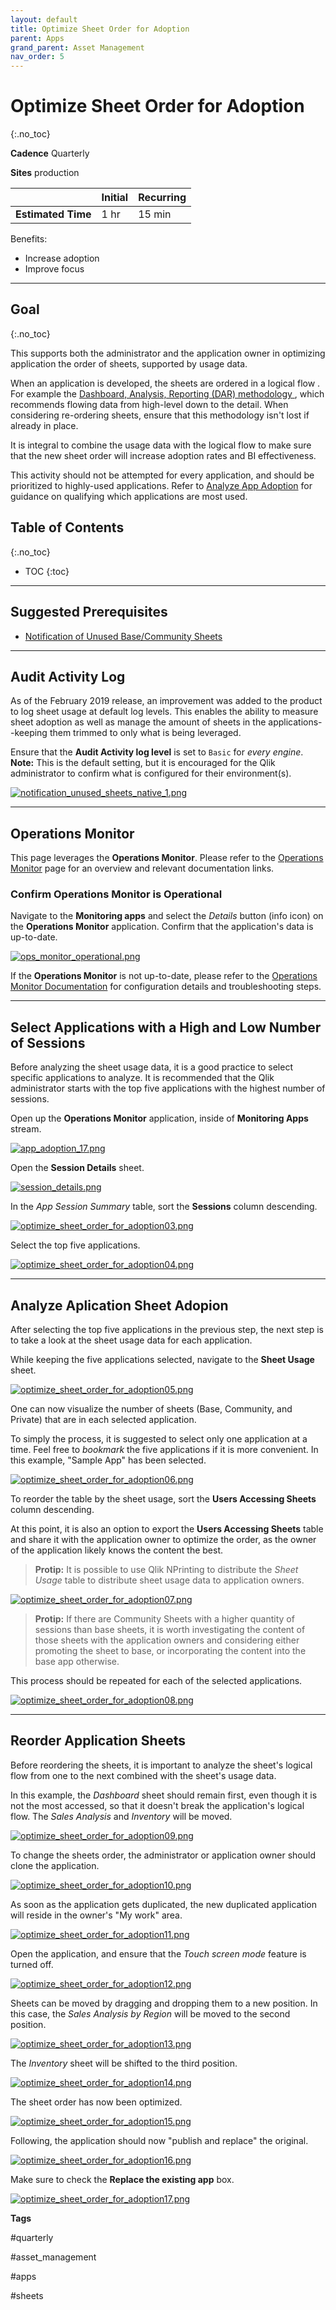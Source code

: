```yaml
---
layout: default
title: Optimize Sheet Order for Adoption
parent: Apps
grand_parent: Asset Management
nav_order: 5
---
```


# Optimize Sheet Order for Adoption
{:.no_toc}

**Cadence** <span class="label cadence">Quarterly</span>

**Sites** <span class="label prod">production</span>

|                                  		                    | Initial | Recurring |
|---------------------------------------------------------|---------|-----------|
| <i class="far fa-clock fa-sm"></i> **Estimated Time**   | 1 hr    | 15 min    |

Benefits:

  - Increase adoption
  - Improve focus
  
-------------------------

## Goal
{:.no_toc}

This supports both the administrator and the application owner in optimizing application the order of sheets, supported by usage data. 

When an application is developed, the sheets are ordered in a logical flow . For example the [Dashboard, Analysis, Reporting (DAR) methodology ](https://community.qlik.com/t5/Qlik-Design-Blog/DAR-methodology/ba-p/1466733), which recommends flowing data from high-level down to the detail. When considering re-ordering sheets, ensure that this methodology isn't lost if already in place.

It is integral to combine the usage data with the logical flow to make sure that the new sheet order will increase adoption rates and BI effectiveness.

This activity should not be attempted for every application, and should be prioritized to highly-used applications. Refer to [Analyze App Adoption](analyze_app_adoption.md) for guidance on qualifying which applications are  most used.

## Table of Contents
{:.no_toc}

* TOC
{:toc}

-------------------------

## Suggested Prerequisites

- [Notification of Unused Base/Community Sheets](notification_unused_sheets.md)

-------------------------

## Audit Activity Log

As of the February 2019 release, an improvement was added to the product to log sheet usage at default log levels. This enables the ability to measure sheet adoption as well as manage the amount of sheets in the applications--keeping them trimmed to only what is being leveraged.

Ensure that the **Audit Activity log level** is set to `Basic` for _every engine_. **Note:** This is the default setting, but it is encouraged for the Qlik administrator to confirm what is configured for their environment(s). 

[![notification_unused_sheets_native_1.png](images/notification_unused_sheets_native_1.png)](https://raw.githubusercontent.com/eapowertools/qs-admin-playbook/master/docs/asset_management/apps/images/notification_unused_sheets_native_1.png)

-------------------------

## Operations Monitor

This page leverages the **Operations Monitor**. Please refer to the [Operations Monitor](../../tooling/operations_monitor.md) page for an overview and relevant documentation links.

### Confirm Operations Monitor is Operational

Navigate to the **Monitoring apps** and select the _Details_ button (info icon) on the **Operations Monitor** application. Confirm that the application's data is up-to-date.

[![ops_monitor_operational.png](images/ops_monitor_operational.png)](https://raw.githubusercontent.com/eapowertools/qs-admin-playbook/master/docs/asset_management/apps/images/ops_monitor_operational.png)

If the **Operations Monitor** is not up-to-date, please refer to the [Operations Monitor Documentation](../../tooling/operations_monitor.md#documentation) for configuration details and troubleshooting steps.

-------------------------

## Select Applications with a High and Low Number of Sessions

Before analyzing the sheet usage data, it is a good practice to select specific applications to analyze. It is recommended that the Qlik administrator starts with the top five applications with the highest number of sessions.

Open up the **Operations Monitor** application, inside of **Monitoring Apps** stream.

[![app_adoption_17.png](images/app_adoption_17.png)](https://raw.githubusercontent.com/eapowertools/qs-admin-playbook/master/docs/asset_management/apps/images/app_adoption_17.png)

Open the **Session Details** sheet.

[![session_details.png](images/session_details.png)](https://raw.githubusercontent.com/eapowertools/qs-admin-playbook/master/docs/asset_management/apps/images/session_details.png)

In the _App Session Summary_ table, sort the **Sessions** column descending.

[![optimize_sheet_order_for_adoption03.png](images/optimize_sheet_order_for_adoption03.png)](https://raw.githubusercontent.com/eapowertools/qs-admin-playbook/master/docs/asset_management/apps/images/optimize_sheet_order_for_adoption03.png)

Select the top five applications.

[![optimize_sheet_order_for_adoption04.png](images/optimize_sheet_order_for_adoption04.png)](https://raw.githubusercontent.com/eapowertools/qs-admin-playbook/master/docs/asset_management/apps/images/optimize_sheet_order_for_adoption04.png)

-----------------------

## Analyze Aplication Sheet Adopion

After selecting the top five applications in the previous step, the next step is to take a look at the sheet usage data for each application.

While keeping the five applications selected, navigate to the **Sheet Usage** sheet.

[![optimize_sheet_order_for_adoption05.png](images/optimize_sheet_order_for_adoption05.png)](https://raw.githubusercontent.com/eapowertools/qs-admin-playbook/master/docs/asset_management/apps/images/optimize_sheet_order_for_adoption05.png)

One can now visualize the number of sheets (Base, Community, and Private) that are in each selected application.

To simply the process, it is suggested to select only one application at a time. Feel free to _bookmark_ the five applications if it is more convenient. In this example, "Sample App" has been selected.

[![optimize_sheet_order_for_adoption06.png](images/optimize_sheet_order_for_adoption06.png)](https://raw.githubusercontent.com/eapowertools/qs-admin-playbook/master/docs/asset_management/apps/images/optimize_sheet_order_for_adoption06.png)

To reorder the table by the sheet usage, sort the **Users Accessing Sheets** column descending.

At this point, it is also an option to export the **Users Accessing Sheets** table and share it with the application owner to optimize the order, as the owner of the application likely knows the content the best.

> **Protip:**
> It is possible to use Qlik NPrinting to distribute the _Sheet Usage_ table to distribute sheet usage data to application owners.

[![optimize_sheet_order_for_adoption07.png](images/optimize_sheet_order_for_adoption07.png)](https://raw.githubusercontent.com/eapowertools/qs-admin-playbook/master/docs/asset_management/apps/images/optimize_sheet_order_for_adoption07.png)

> **Protip:**
> If there are Community Sheets with a higher quantity of sessions than base sheets, it is worth investigating the content of those sheets with the application owners and considering either promoting the sheet to base, or incorporating the content into the base app otherwise.

This process should be repeated for each of the selected applications.

[![optimize_sheet_order_for_adoption08.png](images/optimize_sheet_order_for_adoption08.png)](https://raw.githubusercontent.com/eapowertools/qs-admin-playbook/master/docs/asset_management/apps/images/optimize_sheet_order_for_adoption08.png)


-------------------------

## Reorder Application Sheets

Before reordering the sheets, it is important to analyze the sheet's logical flow from one to the next combined with the sheet's usage data.

In this example, the _Dashboard_ sheet should remain first, even though it is not the most accessed, so that it doesn't break the application's logical flow. The _Sales Analysis_ and _Inventory_ will be moved.


[![optimize_sheet_order_for_adoption09.png](images/optimize_sheet_order_for_adoption09.png)](https://raw.githubusercontent.com/eapowertools/qs-admin-playbook/master/docs/asset_management/apps/images/optimize_sheet_order_for_adoption09.png)

To change the sheets order, the administrator or application owner should clone the application.

[![optimize_sheet_order_for_adoption10.png](images/optimize_sheet_order_for_adoption10.png)](https://raw.githubusercontent.com/eapowertools/qs-admin-playbook/master/docs/asset_management/apps/images/optimize_sheet_order_for_adoption10.png)

As soon as the application gets duplicated, the new duplicated application will reside in the owner's "My work" area.

[![optimize_sheet_order_for_adoption11.png](images/optimize_sheet_order_for_adoption11.png)](https://raw.githubusercontent.com/eapowertools/qs-admin-playbook/master/docs/asset_management/apps/images/optimize_sheet_order_for_adoption11.png)

Open the application, and ensure that the _Touch screen mode_ feature is turned off.

[![optimize_sheet_order_for_adoption12.png](images/optimize_sheet_order_for_adoption12.png)](https://raw.githubusercontent.com/eapowertools/qs-admin-playbook/master/docs/asset_management/apps/images/optimize_sheet_order_for_adoption12.png)

Sheets can be moved by dragging and dropping them to a new position. In this case, the _Sales Analysis by Region_ will be moved to the second position.

[![optimize_sheet_order_for_adoption13.png](images/optimize_sheet_order_for_adoption13.png)](https://raw.githubusercontent.com/eapowertools/qs-admin-playbook/master/docs/asset_management/apps/images/optimize_sheet_order_for_adoption13.png)

The _Inventory_ sheet will be shifted to the third position.

[![optimize_sheet_order_for_adoption14.png](images/optimize_sheet_order_for_adoption14.png)](https://raw.githubusercontent.com/eapowertools/qs-admin-playbook/master/docs/asset_management/apps/images/optimize_sheet_order_for_adoption14.png)

The sheet order has now been optimized.

[![optimize_sheet_order_for_adoption15.png](images/optimize_sheet_order_for_adoption15.png)](https://raw.githubusercontent.com/eapowertools/qs-admin-playbook/master/docs/asset_management/apps/images/optimize_sheet_order_for_adoption15.png)

Following, the application should now "publish and replace" the original.

[![optimize_sheet_order_for_adoption16.png](images/optimize_sheet_order_for_adoption16.png)](https://raw.githubusercontent.com/eapowertools/qs-admin-playbook/master/docs/asset_management/apps/images/optimize_sheet_order_for_adoption16.png)

Make sure to check the **Replace the existing app** box.

[![optimize_sheet_order_for_adoption17.png](images/optimize_sheet_order_for_adoption17.png)](https://raw.githubusercontent.com/eapowertools/qs-admin-playbook/master/docs/asset_management/apps/images/optimize_sheet_order_for_adoption17.png)

**Tags**

#quarterly

#asset_management

#apps

#sheets

&nbsp;
